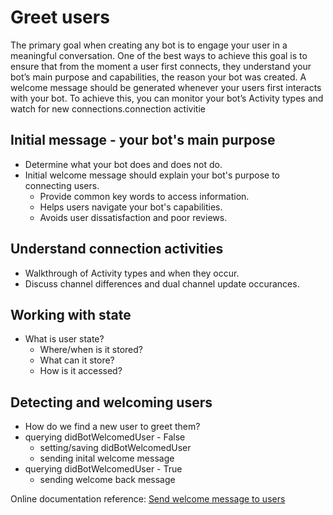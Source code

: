 # Greet users
The primary goal when creating any bot is to engage your user in a meaningful conversation. One of the best ways to achieve this goal is to ensure that from the moment a user first connects, they understand your bot’s main purpose and capabilities, the reason your bot was created. A welcome message should be generated whenever your users first interacts with your bot. To achieve this, you can monitor your bot’s Activity types and watch for new connections.connection activitie

## Initial message - your bot's main purpose
* Determine what your bot does and does not do.
* Initial welcome message should explain your bot's purpose to connecting users.
  - Provide common key words to access information.
  - Helps users navigate your bot's capabilities.
  - Avoids user dissatisfaction and poor reviews.
  
## Understand connection activities
* Walkthrough of Activity types and when they occur.
* Discuss channel differences and dual channel update occurances.

## Working with state
* What is user state?
  - Where/when is it stored?
  - What can it store?
  - How is it accessed?

## Detecting and welcoming users
* How do we find a new user to greet them?
* querying didBotWelcomedUser - False
   - setting/saving didBotWelcomedUser
   - sending inital welcome message
* querying didBotWelcomedUser - True
   - sending welcome back message
   
Online documentation reference: [Send welcome message to users](https://docs.microsoft.com/en-us/azure/bot-service/bot-builder-send-welcome-message?view=azure-bot-service-4.0&tabs=csharp)
   

